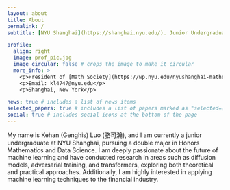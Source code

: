 ```yaml
---
layout: about
title: About
permalink: /
subtitle: [NYU Shanghai](https://shanghai.nyu.edu/). Junior Undergraduate. Honors Mathematics & Data Science.

profile:
  align: right
  image: prof_pic.jpg
  image_circular: false # crops the image to make it circular
  more_info: >
    <p>President of [Math Society](https://wp.nyu.edu/nyushanghai-mathsociety/) from 2023-2024 </p>
    <p>Email: kl4747@nyu.edu</p>
    <p>Shanghai, New York</p>

news: true # includes a list of news items
selected_papers: true # includes a list of papers marked as "selected={true}"
social: true # includes social icons at the bottom of the page
---
```


My name is Kehan (Genghis) Luo (骆可瀚), and I am currently a junior undergraduate at NYU Shanghai, pursuing a double major in Honors Mathematics and Data Science. I am deeply passionate about the future of machine learning and have conducted research in areas such as diffusion models, adversarial training, and transformers, exploring both theoretical and practical approaches. Additionally, I am highly interested in applying machine learning techniques to the financial industry.
